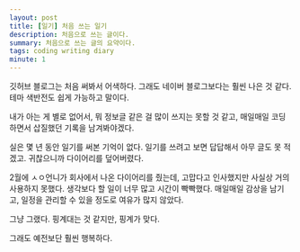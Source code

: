 ```yaml
---
layout: post
title: [일기] 처음 쓰는 일기
description: 처음으로 쓰는 글이다.
summary: 처음으로 쓰는 글의 요약이다.
tags: coding writing diary 
minute: 1
---
```


깃허브 블로그는 처음 써봐서 어색하다.
그래도 네이버 블로그보다는 훨씬 나은 것 같다. 테마 색반전도 쉽게 가능하고 말이다.

내가 아는 게 별로 없어서, 뭐 정보글 같은 걸 많이 쓰지는 못할 것 같고,
매일매일 코딩하면서 삽질했던 기록을 남겨봐야겠다.

실은 몇 년 동안 일기를 써본 기억이 없다.
일기를 쓰려고 보면 답답해서 아무 글도 못 적겠고.
귀찮으니까 다이어리를 덮어버렸다.

2월에 ㅅㅇ언니가 회사에서 나온 다이어리를 줬는데, 고맙다고 인사했지만 사실상 거의 사용하지 못했다.
생각보다 할 일이 너무 많고 시간이 빡빡했다.
매일매일 감상을 남기고, 일정을 관리할 수 있을 정도로 여유가 많지 않았다.

그냥 그랬다. 핑계대는 것 같지만, 핑계가 맞다.

그래도 예전보단 훨씬 행복하다.
